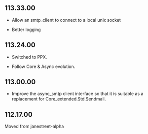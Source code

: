 ## 113.33.00

- Allow an smtp\_client to connect to a local unix socket

- Better logging

## 113.24.00

- Switched to PPX.

- Follow Core & Async evolution.

## 113.00.00

- Improve the async\_smtp client interface so that it is suitable as a
  replacement for Core\_extended.Std.Sendmail.

## 112.17.00

Moved from janestreet-alpha

